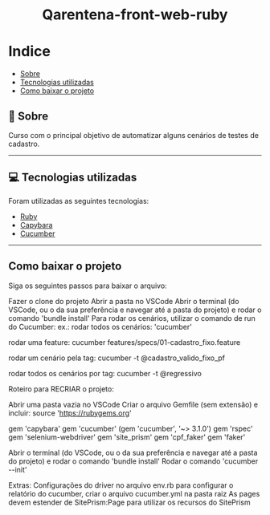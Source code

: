 
<h1 align="center">
  Qarentena-front-web-ruby
</h1>

# Indice
- [Sobre](#-sobre)
- [Tecnologias utilizadas](#-tecnologias-utilizadas)
- [Como baixar o projeto](#-como-baixar-o-projeto)

## 👀 Sobre

Curso com o principal objetivo de automatizar alguns cenários de testes de cadastro.

---

## 💻 Tecnologias utilizadas

Foram utilizadas as seguintes tecnologias:

- [Ruby](https://www.ruby-lang.org/pt/)
- [Capybara](https://github.com/teamcapybara/capybara)
- [Cucumber](https://cucumber.io/)

---

## Como baixar o projeto 

Siga os seguintes passos para baixar o arquivo:

Fazer o clone do projeto
Abrir a pasta no VSCode
Abrir o terminal (do VSCode, ou o da sua preferência e navegar até a pasta do projeto) e rodar o comando 'bundle install'
Para rodar os cenários, utilizar o comando de run do Cucumber: ex.:
rodar todos os cenários: 'cucumber'

rodar uma feature: cucumber features/specs/01-cadastro_fixo.feature

rodar um cenário pela tag: cucumber -t @cadastro_valido_fixo_pf

rodar todos os cenários por tag: cucumber -t @regressivo

Roteiro para RECRIAR o projeto:

Abrir uma pasta vazia no VSCode
Criar o arquivo Gemfile (sem extensão) e incluir:
source 'https://rubygems.org'

gem 'capybara' gem 'cucumber' (gem 'cucumber', '~> 3.1.0') gem 'rspec' gem 'selenium-webdriver' gem 'site_prism' gem 'cpf_faker' gem 'faker'

Abrir o terminal (do VSCode, ou o da sua preferência e navegar até a pasta do projeto) e rodar o comando 'bundle install'
Rodar o comando 'cucumber --init'

Extras:
Configurações do driver no arquivo env.rb
para configurar o relatório do cucumber, criar o arquivo cucumber.yml na pasta raiz
As pages devem estender de SitePrism:Page para utilizar os recursos do SitePrism
